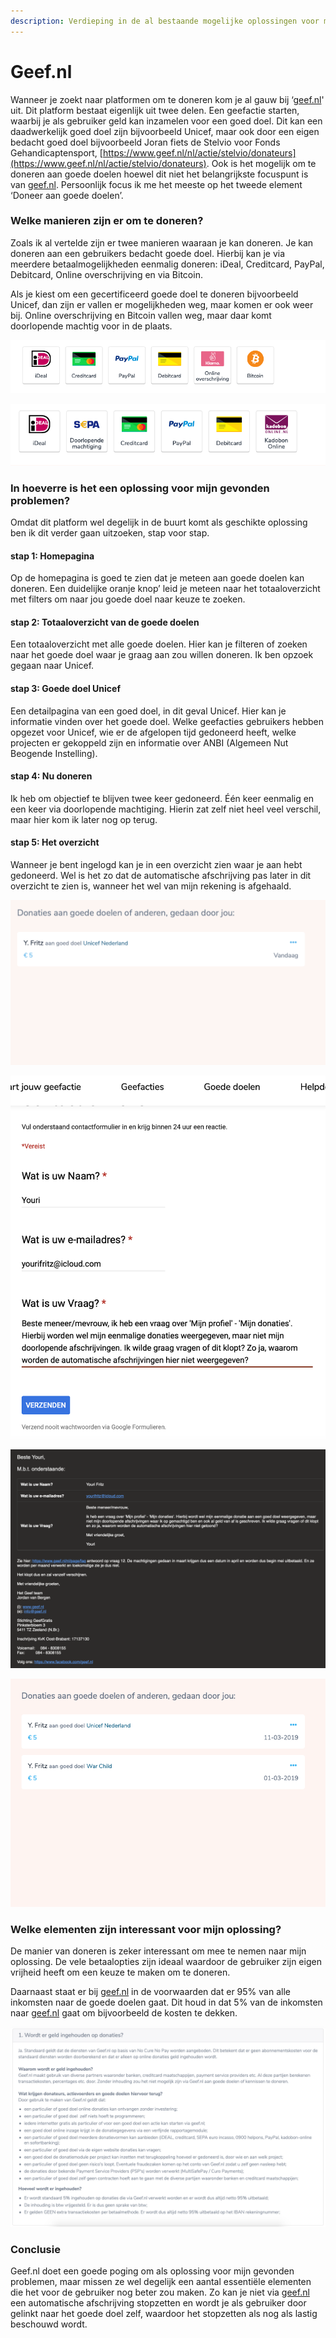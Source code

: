 ```yaml
---
description: Verdieping in de al bestaande mogelijke oplossingen voor mijn probleem.
---
```


# Geef.nl

Wanneer je zoekt naar platformen om te doneren kom je al gauw bij ‘[geef.nl](http://geef.nl)' uit. Dit platform bestaat eigenlijk uit twee delen. Een geefactie starten, waarbij je als gebruiker geld kan inzamelen voor een goed doel. Dit kan een daadwerkelijk goed doel zijn bijvoorbeeld Unicef, maar ook door een eigen bedacht goed doel bijvoorbeeld Joran fiets de Stelvio voor Fonds Gehandicaptensport, [https://www.geef.nl/nl/actie/stelvio/donateurs](https://www.geef.nl/nl/actie/stelvio/donateurs). Ook is het mogelijk om te doneren aan goede doelen hoewel dit niet het belangrijkste focuspunt is van [geef.nl](http://geef.nl). Persoonlijk focus ik me het meeste op het tweede element ‘Doneer aan goede doelen’.

### **Welke manieren zijn er om te doneren?**

Zoals ik al vertelde zijn er twee manieren waaraan je kan doneren. Je kan doneren aan een gebruikers bedacht goede doel. Hierbij kan je via meerdere betaalmogelijkheden eenmalig doneren: iDeal, Creditcard, PayPal, Debitcard, Online overschrijving en via Bitcoin.

Als je kiest om een gecertificeerd goede doel te doneren bijvoorbeeld Unicef, dan zijn er vallen er mogelijkheden weg, maar komen er ook weer bij. Online overschrijving en Bitcoin vallen weg, maar daar komt doorlopende machtig voor in de plaats.

![Betaal mogelijkheden voor geefactie.](../../.gitbook/assets/schermafbeelding-2019-05-17-om-11.38.19.png)

![Betaal mogelijkheden voor een goed doel.](../../.gitbook/assets/schermafbeelding-2019-05-17-om-11.37.57%20%281%29.png)

### **In hoeverre is het een oplossing voor mijn gevonden problemen?**

Omdat dit platform wel degelijk in de buurt komt als geschikte oplossing ben ik dit verder gaan uitzoeken, stap voor stap.

#### **stap 1: Homepagina**

Op de homepagina is goed te zien dat je meteen aan goede doelen kan doneren. Een duidelijke oranje knop’ leid je meteen naar het totaaloverzicht met filters om naar jou goede doel naar keuze te zoeken.

#### **stap 2: Totaaloverzicht van de goede doelen**

Een totaaloverzicht met alle goede doelen. Hier kan je filteren of zoeken naar het goede doel waar je graag aan zou willen doneren. Ik ben opzoek gegaan naar Unicef.

#### **stap 3: Goede doel Unicef**

Een detailpagina van een goed doel, in dit geval Unicef. Hier kan je informatie vinden over het goede doel. Welke geefacties gebruikers hebben opgezet voor Unicef, wie er de afgelopen tijd gedoneerd heeft, welke projecten er gekoppeld zijn en informatie over ANBI \(Algemeen Nut Beogende Instelling\).

#### **stap 4: Nu doneren**

Ik heb om objectief te blijven twee keer gedoneerd. Één keer eenmalig en een keer via doorlopende machtiging. Hierin zat zelf niet heel veel verschil, maar hier kom ik later nog op terug.

#### **stap 5: Het overzicht**

Wanneer je bent ingelogd kan je in een overzicht zien waar je aan hebt gedoneerd. Wel is het zo dat de automatische afschrijving pas later in dit overzicht te zien is, wanneer het wel van mijn rekening is afgehaald.

![In dit overzicht is alleen de eenmailige donatie terug te vinden en niet de automatische afschrijving.](../../.gitbook/assets/schermafbeelding-2019-03-11-om-11.35.19.png)

![Mijn vraag aan Geef.nl](../../.gitbook/assets/schermafbeelding-2019-03-11-om-10.56.25.png)



![Antwoord op mijn vraag aan Geef.nl](../../.gitbook/assets/schermafbeelding-2019-03-27-om-10.21.51.png)

![Later is de automatische afschrijving er als nog bij gekomen.](../../.gitbook/assets/schermafbeelding-2019-05-17-om-11.46.12.png)

### **Welke elementen zijn interessant voor mijn oplossing?**

De manier van doneren is zeker interessant om mee te nemen naar mijn oplossing. De vele betaalopties zijn ideaal waardoor de gebruiker zijn eigen vrijheid heeft om een keuze te maken om te doneren.

Daarnaast staat er bij [geef.nl](http://geef.nl) in de voorwaarden dat er 95% van alle inkomsten naar de goede doelen gaat. Dit houd in dat 5% van de inkomsten naar [geef.nl](http://geef.nl) gaat om bijvoorbeeld de kosten te dekken.

![Deze \(scherm\) afbeelding komt van de website kies&amp;Geef](../../.gitbook/assets/schermafbeelding-2019-05-24-om-09.33.37.png)

### **Conclusie**

Geef.nl doet een goede poging om als oplossing voor mijn gevonden problemen, maar missen ze wel degelijk een aantal essentiële elementen die het voor de gebruiker nog beter zou maken. Zo kan je niet via [geef.nl](http://geef.nl) een automatische afschrijving stopzetten en wordt je als gebruiker door gelinkt naar het goede doel zelf, waardoor het stopzetten als nog als lastig beschouwd wordt.

